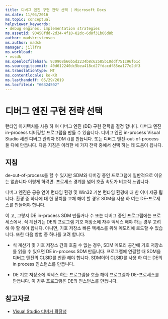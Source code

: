 ```yaml
---
title: 디버그 엔진 구현 전략 선택 | Microsoft Docs
ms.date: 11/04/2016
ms.topic: conceptual
helpviewer_keywords:
- debug engines, implementation strategies
ms.assetid: 90458fdd-2d34-4f10-82dc-6d8f31b66d8b
author: madskristensen
ms.author: madsk
manager: jillfra
ms.workload:
- vssdk
ms.openlocfilehash: 930908b66b5d2234b8c62585b10ddf751c96f61c
ms.sourcegitcommit: 40d612240dc5bea418cd27fdacdf85ea177e2df3
ms.translationtype: MT
ms.contentlocale: ko-KR
ms.lasthandoff: 05/29/2019
ms.locfileid: "66324502"
---
```

# <a name="choose-a-debug-engine-implementation-strategy"></a>디버그 엔진 구현 전략 선택
런타임 아키텍처를 사용 하 여 디버그 엔진 (DE) 구현 전략을 결정 합니다. 디버그 엔진 in-process 디버깅할 프로그램을 만들 수 있습니다. 디버그 엔진 in-process Visual Studio 세션 디버그 관리자 SDM ()를 만듭니다. 또는 디버그 엔진-out-of-process 둘 다에 만듭니다. 다음 지침은 이러한 세 가지 전략 중에서 선택 하는 데 도움이 됩니다.

## <a name="guidelines"></a>지침
 de-out-of-process를 할 수 있지만 SDM와 디버깅 중인 프로그램에 일반적으로 이유는 없습니다 이렇게 하려면. 프로세스 경계를 넘어 호출 속도가 비교적 느립니다.

 디버그 엔진은 공용 언어 런타임 환경 및 Win32 기본 런타임 환경에 대 한 이미 제공 됩니다. 환경 중 하나에 대 한 장치를 교체 해야 할 경우 SDM을 사용 하 여는 DE-프로세스를 만들어야 합니다.

 이 고, 그렇지 DE in-process SDM 만들거나 수 또는 디버그 중인 프로그램에는 프로세스에서. 식 계산기는 DE의 프로그램 기호 저장소에 자주 액세스 해야 하는 경우 고려해 야 할 해야 합니다. 아니면, 기호 저장소 빠른 액세스를 위해 메모리에 로드할 수 있습니다. 또한 다음 방법 중 하나를 고려 합니다.

- 식 계산기 및 기호 저장소 간의 호출 수 없는 경우, SDM 메모리 공간에 기호 저장소를 읽을 수 있으면 DE in-process SDM 만듭니다. 프로그램에 연결할 때 SDM을 디버그 엔진의 CLSID를 반환 해야 합니다. SDM이이 CLSID를 사용 하 여는 DE의 in process 인스턴스를 만듭니다.

- DE 기호 저장소에 액세스 하는 프로그램을 호출 해야 프로그램과 DE-프로세스를 만듭니다. 이 경우 프로그램은 DE의 인스턴스를 만듭니다.

## <a name="see-also"></a>참고자료
- [Visual Studio 디버거 확장성](../../extensibility/debugger/visual-studio-debugger-extensibility.md)